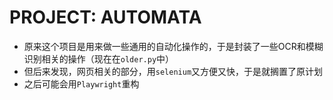 # PROJECT: AUTOMATA

- 原来这个项目是用来做一些通用的自动化操作的，于是封装了一些OCR和模糊识别相关的操作（现在在`older.py`中）
- 但后来发现，网页相关的部分，用`selenium`又方便又快，于是就搁置了原计划
- 之后可能会用`Playwright`重构
